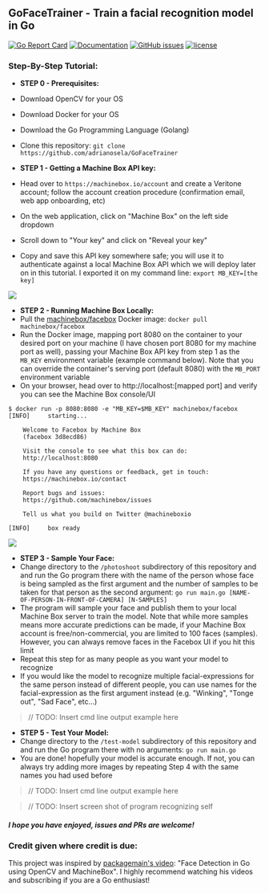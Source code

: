 ## GoFaceTrainer - Train a facial recognition model in Go

[![Go Report Card](https://goreportcard.com/badge/github.com/adrianosela/GoFaceTrainer)](https://goreportcard.com/report/github.com/adrianosela/GoFaceTrainer)
[![Documentation](https://godoc.org/github.com/adrianosela/GoFaceTrainer?status.svg)](https://godoc.org/github.com/adrianosela/GoFaceTrainer)
[![GitHub issues](https://img.shields.io/github/issues/adrianosela/GoFaceTrainer.svg)](https://github.com/adrianosela/GoFaceTrainer/issues)
[![license](https://img.shields.io/github/license/adrianosela/gofacetrainer.svg)](https://github.com/adrianosela/GoFaceTrainer/blob/master/LICENSE)

### Step-By-Step Tutorial: 

* **STEP 0 - Prerequisites:**
 * Download OpenCV for your OS
 * Download Docker for your OS
 * Download the Go Programming Language (Golang)
 * Clone this repository:
```git clone https://github.com/adrianosela/GoFaceTrainer```

* **STEP 1 - Getting a Machine Box API key:** 
 * Head over to ```https://machinebox.io/account``` and create a Veritone account; follow the account creation procedure (confirmation email, web app onboarding, etc)
 * On the web application, click on "Machine Box" on the left side dropdown
 * Scroll down to "Your key" and click on "Reveal your key"
 * Copy and save this API key somewhere safe; you will use it to authenticate against a local Machine Box API which we will deploy later on in this tutorial. I exported it on my command line: ```export MB_KEY=[the key]```

![](./tutorial_assets/step1.png)

* **STEP 2 - Running Machine Box Locally:**
 * Pull the [machinebox/facebox](https://hub.docker.com/r/machinebox/facebox) Docker image: ```docker pull machinebox/facebox```
 * Run the Docker image, mapping port 8080 on the container to your desired port on your machine (I have chosen port 8080 for my machine port as well), passing your Machine Box API key from step 1 as the ```MB_KEY``` environment variable (example command below). Note that you can override the container's serving port (default 8080) with the ```MB_PORT``` environment variable
 * On your browser, head over to http://localhost:[mapped port] and verify you can see the Machine Box console/UI

```
$ docker run -p 8080:8080 -e "MB_KEY=$MB_KEY" machinebox/facebox
[INFO]     starting...

	Welcome to Facebox by Machine Box
	(facebox 3d8ecd86)

	Visit the console to see what this box can do:
	http://localhost:8080

	If you have any questions or feedback, get in touch:
	https://machinebox.io/contact

	Report bugs and issues:
	https://github.com/machinebox/issues

	Tell us what you build on Twitter @machineboxio

[INFO]     box ready
```

![](./tutorial_assets/step2.png)

* **STEP 3 - Sample Your Face:**
 * Change directory to the ```/photoshoot``` subdirectory of this repository and and run the Go program there with the name of the person whose face is being sampled as the first argument and the number of samples to be taken for that person as the second argument: ```go run main.go [NAME-OF-PERSON-IN-FRONT-OF-CAMERA] [N-SAMPLES]```
 * The program will sample your face and publish them to your local Machine Box server to train the model. Note that while more samples means more accurate predictions can be made, if your Machine Box account is free/non-commercial, you are limited to 100 faces (samples). However, you can always remove faces in the Facebox UI if you hit this limit
 * Repeat this step for as many people as you want your model to recognize
 * If you would like the model to recognize multiple facial-expressions for the same person instead of different people, you can use names for the facial-expression as the first argument instead (e.g. "Winking", "Tonge out", "Sad Face", etc...)
 
 > // TODO: Insert cmd line output example here

* **STEP 5 - Test Your Model:**
 * Change directory to the ```/test-model``` subdirectory of this repository and and run the Go program there with no arguments: ```go run main.go```
 * You are done! hopefully your model is accurate enough. If not, you can always try adding more images by repeating Step 4 with the same names you had used before

 > // TODO: Insert cmd line output example here
 
 > // TODO: Insert screen shot of program recognizing self

##### I hope you have enjoyed, issues and PRs are welcome!

### Credit given where credit is due:

This project was inspired by [packagemain's video](https://www.youtube.com/watch?v=rbZeZNVA-Q4): "Face Detection in Go using OpenCV and MachineBox". I highly recommend watching his videos and subscribing if you are a Go enthusiast!